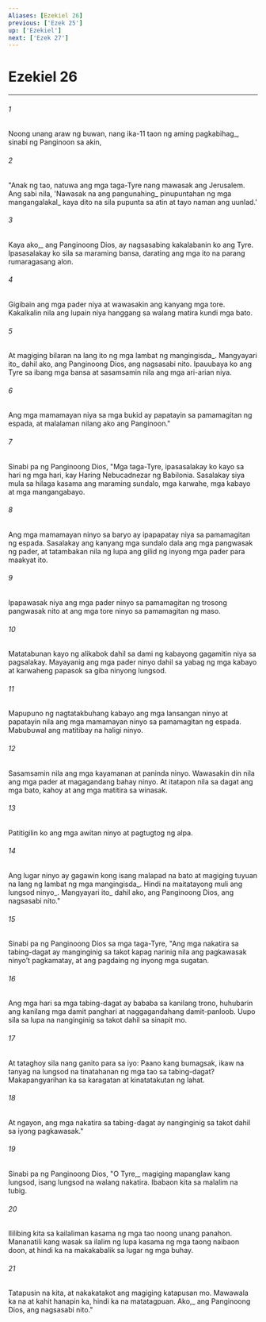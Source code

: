 ```yaml
---
Aliases: [Ezekiel 26]
previous: ['Ezek 25']
up: ['Ezekiel']
next: ['Ezek 27']
---
```

# Ezekiel 26

***






















###### 1 










Noong unang araw ng buwan, nang ika-11 taon ng aming pagkabihag_, sinabi ng Panginoon sa akin, 





















###### 2 










"Anak ng tao, natuwa ang mga taga-Tyre nang mawasak ang Jerusalem. Ang sabi nila, 'Nawasak na ang pangunahing_ pinupuntahan ng mga mangangalakal_ kaya dito na sila pupunta sa atin at tayo naman ang uunlad.' 





















###### 3 










Kaya ako,_ ang Panginoong Dios, ay nagsasabing kakalabanin ko ang Tyre. Ipasasalakay ko sila sa maraming bansa, darating ang mga ito na parang rumaragasang alon. 





















###### 4 










Gigibain ang mga pader niya at wawasakin ang kanyang mga tore. Kakalkalin nila ang lupain niya hanggang sa walang matira kundi mga bato. 





















###### 5 










At magiging bilaran na lang ito ng mga lambat ng mangingisda_. Mangyayari ito_ dahil ako, ang Panginoong Dios, ang nagsasabi nito. Ipauubaya ko ang Tyre sa ibang mga bansa at sasamsamin nila ang mga ari-arian niya. 





















###### 6 










Ang mga mamamayan niya sa mga bukid ay papatayin sa pamamagitan ng espada, at malalaman nilang ako ang Panginoon." 





















###### 7 










Sinabi pa ng Panginoong Dios, "Mga taga-Tyre, ipasasalakay ko kayo sa hari ng mga hari, kay Haring Nebucadnezar ng Babilonia. Sasalakay siya mula sa hilaga kasama ang maraming sundalo, mga karwahe, mga kabayo at mga mangangabayo. 





















###### 8 










Ang mga mamamayan ninyo sa baryo ay ipapapatay niya sa pamamagitan ng espada. Sasalakay ang kanyang mga sundalo dala ang mga pangwasak ng pader, at tatambakan nila ng lupa ang gilid ng inyong mga pader para maakyat ito. 





















###### 9 










Ipapawasak niya ang mga pader ninyo sa pamamagitan ng trosong pangwasak nito at ang mga tore ninyo sa pamamagitan ng maso. 





















###### 10 










Matatabunan kayo ng alikabok dahil sa dami ng kabayong gagamitin niya sa pagsalakay. Mayayanig ang mga pader ninyo dahil sa yabag ng mga kabayo at karwaheng papasok sa giba ninyong lungsod. 





















###### 11 










Mapupuno ng nagtatakbuhang kabayo ang mga lansangan ninyo at papatayin nila ang mga mamamayan ninyo sa pamamagitan ng espada. Mabubuwal ang matitibay na haligi ninyo. 





















###### 12 










Sasamsamin nila ang mga kayamanan at paninda ninyo. Wawasakin din nila ang mga pader at magagandang bahay ninyo. At itatapon nila sa dagat ang mga bato, kahoy at ang mga matitira sa winasak. 





















###### 13 










Patitigilin ko ang mga awitan ninyo at pagtugtog ng alpa. 





















###### 14 










Ang lugar ninyo ay gagawin kong isang malapad na bato at magiging tuyuan na lang ng lambat ng mga mangingisda_. Hindi na maitatayong muli ang lungsod ninyo_. Mangyayari ito_ dahil ako, ang Panginoong Dios, ang nagsasabi nito." 





















###### 15 










Sinabi pa ng Panginoong Dios sa mga taga-Tyre, "Ang mga nakatira sa tabing-dagat ay manginginig sa takot kapag narinig nila ang pagkawasak ninyoʼt pagkamatay, at ang pagdaing ng inyong mga sugatan. 





















###### 16 










Ang mga hari sa mga tabing-dagat ay bababa sa kanilang trono, huhubarin ang kanilang mga damit panghari at naggagandahang damit-panloob. Uupo sila sa lupa na nanginginig sa takot dahil sa sinapit mo. 





















###### 17 










At tataghoy sila nang ganito para sa iyo: Paano kang bumagsak, ikaw na tanyag na lungsod na tinatahanan ng mga tao sa tabing-dagat? Makapangyarihan ka sa karagatan at kinatatakutan ng lahat. 





















###### 18 










At ngayon, ang mga nakatira sa tabing-dagat ay nanginginig sa takot dahil sa iyong pagkawasak." 





















###### 19 










Sinabi pa ng Panginoong Dios, "O Tyre,_ magiging mapanglaw kang lungsod, isang lungsod na walang nakatira. Ibabaon kita sa malalim na tubig. 





















###### 20 










Ililibing kita sa kailaliman kasama ng mga tao noong unang panahon. Mananatili kang wasak sa ilalim ng lupa kasama ng mga taong naibaon doon, at hindi ka na makakabalik sa lugar ng mga buhay. 





















###### 21 










Tatapusin na kita, at nakakatakot ang magiging katapusan mo. Mawawala ka na at kahit hanapin ka, hindi ka na matatagpuan. Ako,_ ang Panginoong Dios, ang nagsasabi nito."
